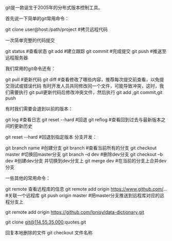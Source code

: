 git是一款诞生于2005年的分布式版本控制工具。

首先说一下简单的git常用命令：  

git clone user@host:/path/project     #拷贝远程代码

一次简单完整的代码提交

git status     #查看状态
git add <file>     #建立跟踪
git commit     #完成提交
git push      #推送至远程服务器


我们常用的git命令还有：  

git pull #更新代码
git diff #查看修改了哪些内容，推荐每次提交前查看，以免提交测试或错误代码
有时开发人员共同修改同一个文件，可能导致冲突，这时，我们需要执行 git pull更新代码后修改冲突文件，然后执行 git add ,git commit,git push

有时我们需要会退到以前的版本：

git log #查看日志
git reset --hard <string> #回退
git reflog     #查看回到过去与最新版本之间的更新历史

git reset --hard <string> #回退到指定版本
分支开发：

git branch name  #创建分支
git branch  #查看当前所有的分支
git checkout master     #切换回master分支
git branch –d dev     #删除dev分支
git checkout –b dev  #创建dev分支 并切换到dev分支上
git merge dev   #在当前的分支上合并dev分支

一些其他的常用命令：

git remote 查看远程库的信息
git remote add origin https://www.github.com/...     #关联一个远程库
git push origin master  #把master分支推送到远程库对应的远程分支上

git remote add origin https://github.com/lonisy/data-dictionary.git

git clone git@114.55.35.000:quotes.git


回复本地删除的文件
git checkout 文件名称
